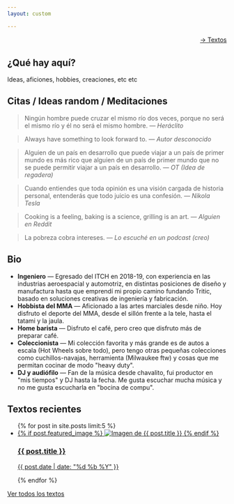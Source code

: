 ```yaml
---
layout: custom

---
```


<p style="text-align: right; margin-bottom: 2rem;"><a href="/textos">→ Textos</a></p>

<section>
  <h2>¿Qué hay aquí?</h2>
  <p>Ideas, aficiones, hobbies, creaciones, etc etc</p>
</section>

<section>
  <h2>Citas / Ideas random / Meditaciones</h2>

  <blockquote>
    Ningún hombre puede cruzar el mismo río dos veces, porque no será el mismo río y él no será el mismo hombre.  
    <cite>— Heráclito</cite>
  </blockquote>
  <blockquote>
    Always have something to look forward to.  
    <cite>— Autor desconocido</cite>
  </blockquote>
  <blockquote>
    Alguien de un país en desarrollo que puede viajar a un país de primer mundo es más rico que alguien de un país de primer mundo que no se puede permitir viajar a un país en desarrollo.  
    <cite>— OT (Idea de regadera)</cite>
  </blockquote>
  <blockquote>
    Cuando entiendes que toda opinión es una visión cargada de historia personal, entenderás que todo juicio es una confesión.  
    <cite>— Nikola Tesla</cite>
  </blockquote>
  <blockquote>
    Cooking is a feeling, baking is a science, grilling is an art.  
    <cite>— Alguien en Reddit</cite>
  </blockquote>
  <blockquote>
    La pobreza cobra intereses.  
    <cite>— Lo escuché en un podcast (creo)</cite>
  </blockquote>
</section>

<section>
  <h2>Bio</h2>
  <ul>
    <li><strong>Ingeniero</strong> — Egresado del ITCH en 2018-19, con experiencia en las industrias aeroespacial y automotriz, en distintas posiciones de diseño y manufactura hasta que emprendí mi propio camino fundando Tritic, basado en soluciones creativas de ingeniería y fabricación.</li>
    <li><strong>Hobbista del MMA</strong> — Aficionado a las artes marciales desde niño. Hoy disfruto el deporte del MMA, desde el sillón frente a la tele, hasta el tatami y la jaula.</li>
    <li><strong>Home barista</strong> — Disfruto el café, pero creo que disfruto más de preparar café.</li>
    <li><strong>Coleccionista</strong> — Mi colección favorita y más grande es de autos a escala (Hot Wheels sobre todo), pero tengo otras pequeñas colecciones como cuchillos-navajas, herramienta (Milwaukee ftw) y cosas que me permitan cocinar de modo "heavy duty".</li>
    <li><strong>DJ y audiófilo</strong> — Fan de la música desde chavalito, fui productor en "mis tiempos" y DJ hasta la fecha. Me gusta escuchar mucha música y no me gusta escucharla en "bocina de compu".</li>
  </ul>
</section>


<h2>Textos recientes</h2>
<ul class="posts">
  {% for post in site.posts limit:5 %}
    <li class="post-preview">
      <a href="{{ post.url }}">
        {% if post.featured_image %}
          <img src="{{ post.featured_image }}" alt="Imagen de {{ post.title }}" class="post-image">
        {% endif %}
        <h3>{{ post.title }}</h3>
        <p>{{ post.date | date: "%d %b %Y" }}</p>
      </a>
    </li>
  {% endfor %}
</ul>
<a href="/textos/">Ver todos los textos</a>
